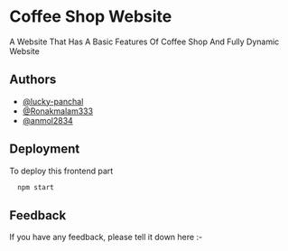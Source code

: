 
# Coffee Shop Website

A Website That Has A Basic Features Of Coffee Shop And Fully Dynamic Website 


## Authors

- [@lucky-panchal](https://github.com/lucky-panchal)
- [@Ronakmalam333](https://github.com/Ronakmalam333)
- [@anmol2834](https://github.com/anmol2834)


## Deployment

To deploy this frontend part

```bash
  npm start
```


## Feedback

If you have any feedback, please tell it down here :- 



